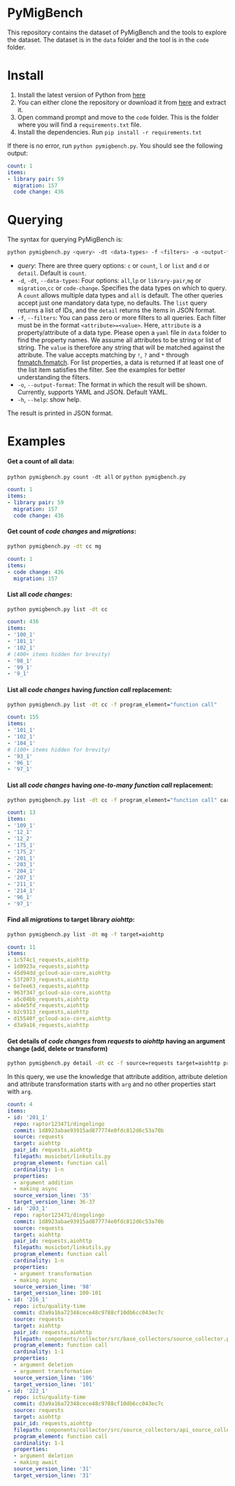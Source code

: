 # PyMigBench
This repository contains the dataset of PyMigBench and the tools to explore the dataset.
The dataset is in the `data` folder and the tool is in the `code` folder.

# Install
1. Install the latest version of Python from [here](https://www.python.org/)
2. You can either clone the repository or 
download it from [here](https://github.com/ualberta-smr/PyMigBench/archive/refs/heads/main.zip) 
and extract it.
3. Open command prompt and move to the `code` folder.
This is the folder where you will find a `requirements.txt` file.
4. Install the dependencies. Run `pip install -r requirements.txt`

If there is no error, run `python pymigbench.py`. You should see the following output:
```yaml
count: 1
items:
- library pair: 59
  migration: 157
  code change: 436
```

# Querying
The syntax for querying PyMigBench is:
```bash
python pymigbench.py <query> -dt <data-types> -f <filters> -o <output-format>
```

* _query_: There are three query options: `c` or `count`, `l` or `list` and `d` or `detail`.
  Default is `count`.
* `-d`, `-dt`, `--data-types`: Four options: `all`,`lp` or `library-pair`,`mg` or `migration`,`cc` or `code-change`. 
Specifies the data types on which to query. 
A `count` allows multiple data types and `all` is default.
The other queries accept just one mandatory data type, no defaults.
The `list` query returns a list of IDs, and the `detail` returns the items in JSON format. 
* `-f`, `--filters`: You can pass zero or more filters to all queries.
Each filter must be in the format `<attribute>=<value>`.
Here, `attribute` is a property/attribute of a data type.
Please open a `yaml` file in `data` folder to find the property names.
We assume all attributes to be string or list of string.
The `value` is therefore any string that will be matched against the attribute.
The value accepts matching by `!`, `?` and `*` through [fnmatch.fnmatch](https://docs.python.org/3/library/fnmatch.html#fnmatch.fnmatch). 
For list properties, a data is returned if at least one of the list item satisfies the filter.
See the examples for better understanding the filters.
* `-o`, `--output-format`: The format in which the result will be shown. Currently, supports YAML and JSON. Default YAML.
* `-h`, `--help`: show help.

The result is printed in JSON format.

# Examples
#### Get a count of all data:  

`python pymigbench.py count -dt all` or `python pymigbench.py`
```yaml
count: 1
items:
- library pair: 59
  migration: 157
  code change: 436
```
#### Get count of _code changes_ and _migrations_:
```bash
python pymigbench.py -dt cc mg
```  
```yaml
count: 1
items:
- code change: 436
  migration: 157
```
#### List all _code changes_: 
```bash
python pymigbench.py list -dt cc
```
```yaml
count: 436
items:
- '100_1'
- '101_1'
- '102_1'
# (400+ items hidden for brevity)
- '98_1'
- '99_1'
- '9_1'
```
#### List all _code changes_ having _function call_ replacement:   
```bash 
python pymigbench.py list -dt cc -f program_element="function call"
```
```yaml
count: 155
items:
- '101_1'
- '102_1'
- '104_1'
# (100+ items hidden for brevity)
- '93_1'
- '96_1'
- '97_1'
```
#### List all _code changes_ having _one-to-many_ _function call_ replacement:
```bash 
python pymigbench.py list -dt cc -f program_element="function call" cardinality="1-n"
```
```yaml
count: 13
items:
- '109_1'
- '12_1'
- '12_2'
- '175_1'
- '175_2'
- '201_1'
- '203_1'
- '204_1'
- '207_1'
- '211_1'
- '214_1'
- '96_1'
- '97_1'
```
#### Find all _migrations_ to target library _aiohttp_:
```bash
python pymigbench.py list -dt mg -f target=aiohttp
```
```yaml
count: 11
items:
- 1c574c1_requests,aiohttp
- 1d8923a_requests,aiohttp
- 45d94dd_gcloud-aio-core,aiohttp
- 53f2073_requests,aiohttp
- 6e7ee63_requests,aiohttp
- 963f347_gcloud-aio-core,aiohttp
- a5c04bb_requests,aiohttp
- ab4e5fd_requests,aiohttp
- b2c9313_requests,aiohttp
- d15540f_gcloud-aio-core,aiohttp
- d3a9a16_requests,aiohttp
```

#### Get details of _code changes_ from _requests_ to _aiohttp_ having an argument change (add, delete or transform)
```bash
python pymigbench.py detail -dt cc -f source=requests target=aiohttp program_element="function call" properties="arg*"
```
In this query, we use the knowledge that attribute addition, attribute deletion and attribute transformation starts with
`arg` and no other properties start with `arg`. 
```yaml
count: 4
items:
- id: '201_1'
  repo: raptor123471/dingolingo
  commit: 1d8923abae93915ad877774e0fdc812d6c53a70b
  source: requests
  target: aiohttp
  pair_id: requests,aiohttp
  filepath: musicbot/linkutils.py
  program_element: function call
  cardinality: 1-n
  properties:
  - argument addition
  - making async
  source_version_line: '35'
  target_version_line: 36-37
- id: '203_1'
  repo: raptor123471/dingolingo
  commit: 1d8923abae93915ad877774e0fdc812d6c53a70b
  source: requests
  target: aiohttp
  pair_id: requests,aiohttp
  filepath: musicbot/linkutils.py
  program_element: function call
  cardinality: 1-n
  properties:
  - argument transformation
  - making async
  source_version_line: '98'
  target_version_line: 100-101
- id: '216_1'
  repo: ictu/quality-time
  commit: d3a9a16a72348cece48c9788cf10db6cc043ec7c
  source: requests
  target: aiohttp
  pair_id: requests,aiohttp
  filepath: components/collector/src/base_collectors/source_collector.py
  program_element: function call
  cardinality: 1-1
  properties:
  - argument deletion
  - argument transformation
  source_version_line: '106'
  target_version_line: '101'
- id: '222_1'
  repo: ictu/quality-time
  commit: d3a9a16a72348cece48c9788cf10db6cc043ec7c
  source: requests
  target: aiohttp
  pair_id: requests,aiohttp
  filepath: components/collector/src/source_collectors/api_source_collectors/azure_devops.py
  program_element: function call
  cardinality: 1-1
  properties:
  - argument deletion
  - making await
  source_version_line: '31'
  target_version_line: '31'
```